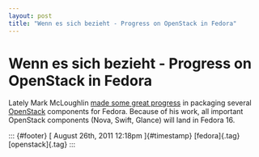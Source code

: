 ```yaml
---
layout: post
title: "Wenn es sich bezieht - Progress on OpenStack in Fedora"
---
```



Wenn es sich bezieht - Progress on OpenStack in Fedora
======================================================

Lately Mark McLoughlin [made some great
progress](http://lists.fedoraproject.org/pipermail/cloud/2011-August/000733.html)
in packaging several [OpenStack](http://www.openstack.org) components
for Fedora. Because of his work, all important OpenStack components
(Nova, Swift, Glance) will land in Fedora 16.

::: {#footer}
[ August 26th, 2011 12:18pm ]{#timestamp} [fedora]{.tag}
[openstack]{.tag}
:::
